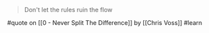 > Don't let the rules ruin the flow

#quote on [[0 - Never Split The Difference]] by [[Chris Voss]] #learn
